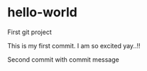# hello-world
First git project

This is my first commit. I am so excited yay..!!

Second commit with commit message
